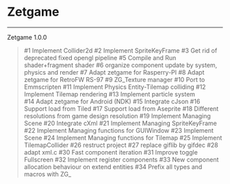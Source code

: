 Zetgame
=======



-------------------------------------------
Zetgame 1.0.0

> #1 Implement Collider2d
> #2 Implement SpriteKeyFrame
#3 Get rid of deprecated fixed opengl pipeline
> #5 Compile and Run shader+fragment shader
#6 organize component update by system, physics and render
> #7 Adapt zetgame for Rasperry-PI 
> #8 Adapt zetgame for RetroFW RS-97 
#9 ZG_Texture manager 
> #10 Port to Emmscripten 
> #11 Implement Physics Entity-Tilemap colliding 
#12 Implement Tilemap rendering
> #13 Implement particle system  
> #14 Adapt zetgame for Android (NDK) 
#15 Integrate cJson 
#16 Support load from Tiled 
#17 Support load from Aseprite 
#18 Different resolutions from game design resolution
> #19 Implement Managing Scene
#20 Integrate cXml 
> #21 Implement Managing SpriteKeyFrame 
> #22 Implement Managing functions for GUIWindow 
> #23 Implement Scene
> #24 Implement Managing functions for Tilemap 
> #25 Implement TilemapCollider 
#26 restruct project 
> #27 replace giflib by gifdec 
#28 adapt xml.c 
> #30 Fast component iteration
#31 Improve toggle Fullscreen 
> #32 Implement register components 
> #33 New component allocation behaviour on extend entities
> #34 Prefix all types and macros with ZG_  
 


